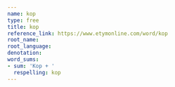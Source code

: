 ```yaml
---
name: kop
type: free
title: kop
reference_link: https://www.etymonline.com/word/kop
root_name: 
root_language: 
denotation: 
word_sums:
- sum: 'Kop + '
  respelling: kop
---
```

